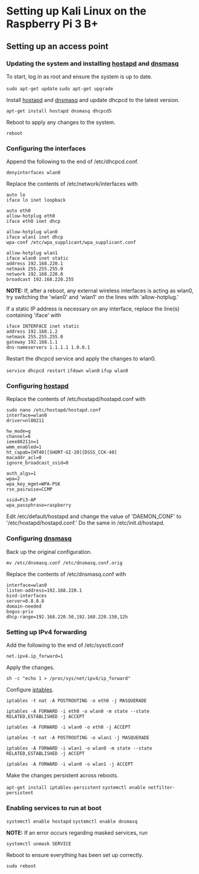 # Setting up Kali Linux on the Raspberry Pi 3 B+

## Setting up an access point

### Updating the system and installing [hostapd](https://en.wikipedia.org/wiki/Hostapd) and [dnsmasq](https://en.wikipedia.org/wiki/Dnsmasq)

To start, log in as root and ensure the system is up to date.

`sudo apt-get update`
`sudo apt-get upgrade`

Install [hostapd](https://en.wikipedia.org/wiki/Hostapd) and [dnsmasq](https://en.wikipedia.org/wiki/Dnsmasq) and update dhcpcd to the latest version.

`apt-get install hostapd dnsmasq dhcpcd5`

Reboot to apply any changes to the system.

`reboot`

### Configuring the interfaces

Append the following to the end of /etc/dhcpcd.conf.

`denyinterfaces wlan0`

Replace the contents of /etc/network/interfaces with

```
auto lo
iface lo inet loopback

auto eth0
allow-hotplug eth0
iface eth0 inet dhcp

allow-hotplug wlan0
iface wlan1 inet dhcp
wpa-conf /etc/wpa_supplicant/wpa_supplicant.conf

allow-hotplug wlan1
iface wlan0 inet static
address 192.168.220.1
netmask 255.255.255.0
network 192.168.220.0
broadcast 192.168.220.255
```

**NOTE:** If, after a reboot, any external wireless interfaces is acting as wlan0, try switching the 'wlan0' and 'wlan1' on the lines with 'allow-hotplug.'

If a static IP address is necessary on any interface, replace the line(s) containing 'iface' with

```
iface INTERFACE inet static
address 192.168.1.2
netmask 255.255.255.0
gateway 192.168.1.1
dns-nameservers 1.1.1.1 1.0.0.1
```

Restart the dhcpcd service and apply the changes to wlan0.

`service dhcpcd restart`
`ifdown wlan0`
`ifup wlan0`

### Configuring [hostapd](https://en.wikipedia.org/wiki/Hostapd)

Replace the contents of /etc/hostapd/hostapd.conf with

```
sudo nano /etc/hostapd/hostapd.conf
interface=wlan0
driver=nl80211

hw_mode=g
channel=6
ieee80211n=1
wmm_enabled=1
ht_capab=[HT40][SHORT-GI-20][DSSS_CCK-40]
macaddr_acl=0
ignore_broadcast_ssid=0

auth_algs=1
wpa=2
wpa_key_mgmt=WPA-PSK
rsn_pairwise=CCMP

ssid=Pi3-AP
wpa_passphrase=raspberry
```

Edit /etc/default/hostapd and change the value of 'DAEMON_CONF' to '/etc/hostapd/hostapd.conf.' Do the same in /etc/init.d/hostapd.

### Configuring [dnsmasq](https://en.wikipedia.org/wiki/Dnsmasq)

Back up the original configuration.

`mv /etc/dnsmasq.conf /etc/dnsmasq.conf.orig`

Replace the contents of /etc/dnsmasq.conf with

```
interface=wlan0
listen-address=192.168.220.1
bind-interfaces
server=8.8.8.8
domain-needed
bogus-priv
dhcp-range=192.168.220.50,192.168.220.150,12h
```
### Setting up IPv4 forwarding

Add the following to the end of /etc/sysctl.conf

`net.ipv4.ip_forward=1`

Apply the changes.

`sh -c "echo 1 > /proc/sys/net/ipv4/ip_forward"`

Configure [iptables](https://wiki.debian.org/iptables).

`iptables -t nat -A POSTROUTING -o eth0 -j MASQUERADE`

`iptables -A FORWARD -i eth0 -o wlan0 -m state --state RELATED,ESTABLISHED -j ACCEPT`

`iptables -A FORWARD -i wlan0 -o eth0 -j ACCEPT`

`iptables -t nat -A POSTROUTING -o wlan1 -j MASQUERADE`

`iptables -A FORWARD -i wlan1 -o wlan0 -m state --state RELATED,ESTABLISHED -j ACCEPT`

`iptables -A FORWARD -i wlan0 -o wlan1 -j ACCEPT`

Make the changes persistent across reboots.

`apt-get install iptables-persistent`
`systemctl enable netfilter-persistent`

### Enabling services to run at boot

`systemctl enable hostapd`
`systemctl enable dnsmasq`

**NOTE:** If an error occurs regarding masked services, run

`systemctl unmask SERVICE`

Reboot to ensure everything has been set up correctly.

`sudo reboot`
